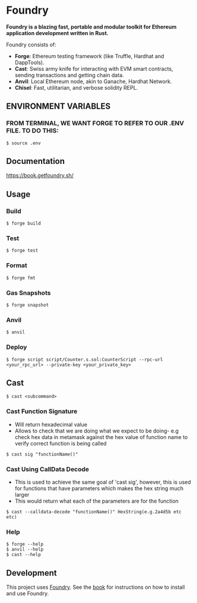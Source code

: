 # Foundry

**Foundry is a blazing fast, portable and modular toolkit for Ethereum application development written in Rust.**

Foundry consists of:

-   **Forge**: Ethereum testing framework (like Truffle, Hardhat and DappTools).
-   **Cast**: Swiss army knife for interacting with EVM smart contracts, sending transactions and getting chain data.
-   **Anvil**: Local Ethereum node, akin to Ganache, Hardhat Network.
-   **Chisel**: Fast, utilitarian, and verbose solidity REPL.

  ## ENVIRONMENT VARIABLES

### FROM TERMINAL, WE WANT FORGE TO REFER TO OUR .ENV FILE. TO DO THIS:
```shell
$ source .env
```

## Documentation

https://book.getfoundry.sh/

## Usage

### Build

```shell
$ forge build
```

### Test

```shell
$ forge test
```

### Format

```shell
$ forge fmt
```

### Gas Snapshots

```shell
$ forge snapshot
```

### Anvil

```shell
$ anvil
```

### Deploy

```shell
$ forge script script/Counter.s.sol:CounterScript --rpc-url <your_rpc_url> --private-key <your_private_key>
```

## Cast

```shell
$ cast <subcommand>
```

### Cast Function Signature

- Will return hexadecimal value
- Allows to check that we are doing what we expect to be doing- e.g check hex data in metamask against the hex value of function name to verify correct function is being called

```shell
$ cast sig "functionName()"
```

### Cast Using CallData Decode

- This is used to achieve the same goal of 'cast sig', however, this is used for functions that have parameters which makes the hex string much larger
- This would return what each of the parameters are for the function

```shell
$ cast --calldata-decode "functionName()" HexString(e.g.2a4d5b etc etc)
```


### Help

```shell
$ forge --help
$ anvil --help
$ cast --help
```


## Development

This project uses [Foundry](https://getfoundry.sh). See the [book](https://book.getfoundry.sh/getting-started/installation.html) for instructions on how to install and use Foundry.
